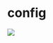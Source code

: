 # config

<a href="https://portal.azure.com/#create/Microsoft.Template/uri/https%3A%2F%2Fraw.githubusercontent.com%2Fhiddify%2Fconfig%2Fmain%2Ftelegram-vm-azure-template.json" target="_blank"><img src="https://aka.ms/deploytoazurebutton"/></a>


